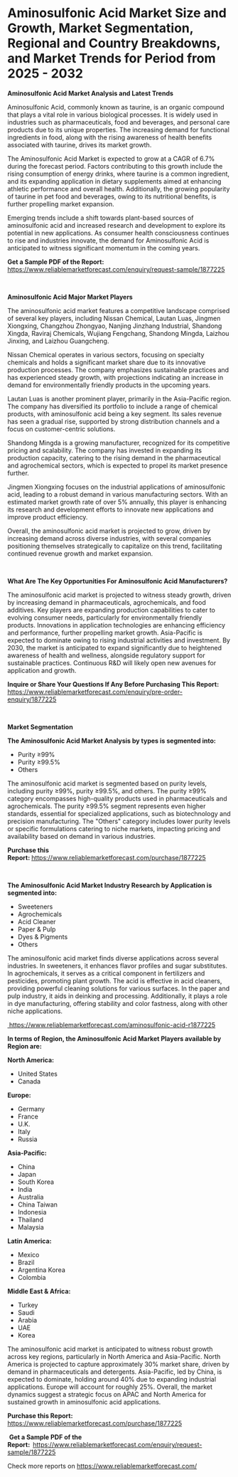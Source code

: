 <p><h1>Aminosulfonic Acid Market Size and Growth, Market Segmentation, Regional and Country Breakdowns, and Market Trends for Period from 2025 -  2032</h1></p><p><strong>Aminosulfonic Acid Market Analysis and Latest Trends</strong></p>
<p><p>Aminosulfonic Acid, commonly known as taurine, is an organic compound that plays a vital role in various biological processes. It is widely used in industries such as pharmaceuticals, food and beverages, and personal care products due to its unique properties. The increasing demand for functional ingredients in food, along with the rising awareness of health benefits associated with taurine, drives its market growth.</p><p>The Aminosulfonic Acid Market is expected to grow at a CAGR of 6.7% during the forecast period. Factors contributing to this growth include the rising consumption of energy drinks, where taurine is a common ingredient, and its expanding application in dietary supplements aimed at enhancing athletic performance and overall health. Additionally, the growing popularity of taurine in pet food and beverages, owing to its nutritional benefits, is further propelling market expansion. </p><p>Emerging trends include a shift towards plant-based sources of aminosulfonic acid and increased research and development to explore its potential in new applications. As consumer health consciousness continues to rise and industries innovate, the demand for Aminosulfonic Acid is anticipated to witness significant momentum in the coming years.</p></p>
<p><strong>Get a Sample PDF of the Report:&nbsp;</strong> <a href="https://www.reliablemarketforecast.com/enquiry/request-sample/1877225?utm_campaign=2730&utm_medium=2&utm_source=Github&utm_content=ia&utm_term=01042025&utm_id=aminosulfonic-acid">https://www.reliablemarketforecast.com/enquiry/request-sample/1877225</a></p>
<p>&nbsp;</p>
<p><strong>Aminosulfonic Acid Major Market Players</strong></p>
<p><p>The aminosulfonic acid market features a competitive landscape comprised of several key players, including Nissan Chemical, Lautan Luas, Jingmen Xiongxing, Changzhou Zhongyao, Nanjing Jinzhang Industrial, Shandong Xingda, Raviraj Chemicals, Wujiang Fengchang, Shandong Mingda, Laizhou Jinxing, and Laizhou Guangcheng. </p><p>Nissan Chemical operates in various sectors, focusing on specialty chemicals and holds a significant market share due to its innovative production processes. The company emphasizes sustainable practices and has experienced steady growth, with projections indicating an increase in demand for environmentally friendly products in the upcoming years. </p><p>Lautan Luas is another prominent player, primarily in the Asia-Pacific region. The company has diversified its portfolio to include a range of chemical products, with aminosulfonic acid being a key segment. Its sales revenue has seen a gradual rise, supported by strong distribution channels and a focus on customer-centric solutions. </p><p>Shandong Mingda is a growing manufacturer, recognized for its competitive pricing and scalability. The company has invested in expanding its production capacity, catering to the rising demand in the pharmaceutical and agrochemical sectors, which is expected to propel its market presence further.</p><p>Jingmen Xiongxing focuses on the industrial applications of aminosulfonic acid, leading to a robust demand in various manufacturing sectors. With an estimated market growth rate of over 5% annually, this player is enhancing its research and development efforts to innovate new applications and improve product efficiency.</p><p>Overall, the aminosulfonic acid market is projected to grow, driven by increasing demand across diverse industries, with several companies positioning themselves strategically to capitalize on this trend, facilitating continued revenue growth and market expansion.</p></p>
<p>&nbsp;</p>
<p><strong>What Are The Key Opportunities For Aminosulfonic Acid Manufacturers?</strong></p>
<p><p>The aminosulfonic acid market is projected to witness steady growth, driven by increasing demand in pharmaceuticals, agrochemicals, and food additives. Key players are expanding production capabilities to cater to evolving consumer needs, particularly for environmentally friendly products. Innovations in application technologies are enhancing efficiency and performance, further propelling market growth. Asia-Pacific is expected to dominate owing to rising industrial activities and investment. By 2030, the market is anticipated to expand significantly due to heightened awareness of health and wellness, alongside regulatory support for sustainable practices. Continuous R&D will likely open new avenues for application and growth.</p></p>
<p><strong>Inquire or Share Your Questions If Any Before Purchasing This Report:</strong> <a href="https://www.reliablemarketforecast.com/enquiry/pre-order-enquiry/1877225?utm_campaign=2730&utm_medium=2&utm_source=Github&utm_content=ia&utm_term=01042025&utm_id=aminosulfonic-acid">https://www.reliablemarketforecast.com/enquiry/pre-order-enquiry/1877225</a></p>
<p>&nbsp;</p>
<p><strong>Market Segmentation</strong></p>
<p><strong>The Aminosulfonic Acid Market Analysis by types is segmented into:</strong></p>
<p><ul><li>Purity ≥99%</li><li>Purity ≥99.5%</li><li>Others</li></ul></p>
<p><p>The aminosulfonic acid market is segmented based on purity levels, including purity ≥99%, purity ≥99.5%, and others. The purity ≥99% category encompasses high-quality products used in pharmaceuticals and agrochemicals. The purity ≥99.5% segment represents even higher standards, essential for specialized applications, such as biotechnology and precision manufacturing. The "Others" category includes lower purity levels or specific formulations catering to niche markets, impacting pricing and availability based on demand in various industries.</p></p>
<p><strong>Purchase this Report:&nbsp;</strong><a href="https://www.reliablemarketforecast.com/purchase/1877225?utm_campaign=2730&utm_medium=2&utm_source=Github&utm_content=ia&utm_term=01042025&utm_id=aminosulfonic-acid">https://www.reliablemarketforecast.com/purchase/1877225</a></p>
<p>&nbsp;</p>
<p><strong>The Aminosulfonic Acid Market Industry Research by Application is segmented into:</strong></p>
<p><ul><li>Sweeteners</li><li>Agrochemicals</li><li>Acid Cleaner</li><li>Paper & Pulp</li><li>Dyes & Pigments</li><li>Others</li></ul></p>
<p><p>The aminosulfonic acid market finds diverse applications across several industries. In sweeteners, it enhances flavor profiles and sugar substitutes. In agrochemicals, it serves as a critical component in fertilizers and pesticides, promoting plant growth. The acid is effective in acid cleaners, providing powerful cleaning solutions for various surfaces. In the paper and pulp industry, it aids in deinking and processing. Additionally, it plays a role in dye manufacturing, offering stability and color fastness, along with other niche applications.</p></p>
<p><a href="https://www.reliablemarketforecast.com/aminosulfonic-acid-r1877225?utm_campaign=2730&utm_medium=2&utm_source=Github&utm_content=ia&utm_term=01042025&utm_id=aminosulfonic-acid">&nbsp;https://www.reliablemarketforecast.com/aminosulfonic-acid-r1877225</a></p>
<p><strong>In terms of Region, the Aminosulfonic Acid Market Players available by Region are:</strong></p>
<p>
    <p> <strong> North America: </strong>
        <ul>
            <li>United States</li>
            <li>Canada</li>
        </ul>
        </p> 
    <p> <strong> Europe: </strong>
        <ul>
            <li>Germany</li>
            <li>France</li>
            <li>U.K.</li>
            <li>Italy</li>
            <li>Russia</li>
        </ul>
        </p> 
    <p> <strong> Asia-Pacific: </strong>
        <ul>
            <li>China</li>
            <li>Japan</li>
            <li>South Korea</li>
            <li>India</li>
            <li>Australia</li>
            <li>China Taiwan</li>
            <li>Indonesia</li>
            <li>Thailand</li>
            <li>Malaysia</li>
        </ul>
        </p> 
    <p> <strong> Latin America: </strong>
        <ul>
            <li>Mexico</li>
            <li>Brazil</li>
            <li>Argentina Korea</li>
            <li>Colombia</li>
        </ul>
        </p> 
    <p> <strong> Middle East & Africa: </strong>
        <ul>
            <li>Turkey</li>
            <li>Saudi</li>
            <li>Arabia</li>
            <li>UAE</li>
            <li>Korea</li>
        </ul>
    </p>
    </p>
<p><p>The aminosulfonic acid market is anticipated to witness robust growth across key regions, particularly in North America and Asia-Pacific. North America is projected to capture approximately 30% market share, driven by demand in pharmaceuticals and detergents. Asia-Pacific, led by China, is expected to dominate, holding around 40% due to expanding industrial applications. Europe will account for roughly 25%. Overall, the market dynamics suggest a strategic focus on APAC and North America for sustained growth in aminosulfonic acid applications.</p></p>
<p><strong>Purchase this Report: </strong><a href="https://www.reliablemarketforecast.com/purchase/1877225?utm_campaign=2730&utm_medium=2&utm_source=Github&utm_content=ia&utm_term=01042025&utm_id=aminosulfonic-acid">https://www.reliablemarketforecast.com/purchase/1877225</a></p>
<p>&nbsp;<strong>Get a Sample PDF of the Report:&nbsp;&nbsp;</strong><a href="https://www.reliablemarketforecast.com/enquiry/request-sample/1877225?utm_campaign=2730&utm_medium=2&utm_source=Github&utm_content=ia&utm_term=01042025&utm_id=aminosulfonic-acid">https://www.reliablemarketforecast.com/enquiry/request-sample/1877225</a></p>
<p><strong></strong></p>
<p>Check more reports on <a href="https://www.reliablemarketforecast.com/?utm_campaign=2730&utm_medium=2&utm_source=Github&utm_content=ia&utm_term=01042025&utm_id=aminosulfonic-acid">https://www.reliablemarketforecast.com/</a></p>